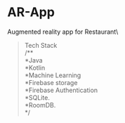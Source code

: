 # AR-App
Augmented reality app for Restaurant\
> Tech Stack
> \
/**\
  *Java\
  *Kotlin\
  *Machine Learning\
  *Firebase storage\
  *Firebase Authentication\
  *SQLite.\
  *RoomDB.\
 */
 

